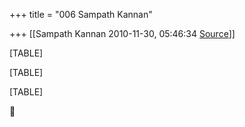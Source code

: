 +++
title = "006 Sampath Kannan"

+++
[[Sampath Kannan	2010-11-30, 05:46:34 [Source](https://groups.google.com/g/bvparishat/c/BIep3KDMUKc)]]



[TABLE]

[TABLE]

[TABLE]



